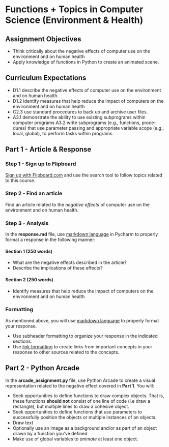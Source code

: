 # Functions + Topics in Computer Science (Environment &amp; Health)


## Assignment Objectives
* Think critically about the negative effects of computer use on the environment and on human health
* Apply knowledge of functions in Python to create an animated scene.

## Curriculum Expectations
* D1.1 describe the negative effects of computer use on the environment and on human health.
* D1.2 identify measures that help reduce the impact of computers on the environment and on human health 
* C2.3 use standard procedures to back up and archive user files.
* A3.1 demonstrate the ability to use existing subprograms within computer programs
A3.2 write subprograms (e.g., functions, proce- dures) that use parameter passing and appropriate variable scope (e.g., local, global),
to perform tasks within programs.

## Part 1 - Article & Response

### Step 1 - Sign up to Flipboard
[Sign up with Flipboard.com](https://docs.google.com/document/d/1MFu7yAbYy8OmR93q37JYm04KME2b08t1d4mdv1arABc/edit?usp=sharing) and use the search tool to follow topics related to this course.


### Step 2 - Find an article
Find an article related to the *negative effects* of computer use on the environment and on human health.

### Step 3 - Analysis
In the **response.md** file, use  [markdown language](https://github.com/adam-p/markdown-here/wiki/Markdown-Cheatsheet) in Pycharm to properly format a response in the following manner: 

#### Section 1 (250 words)
* What are the negative effects described in the article?
* Describe the implications of these effects?

#### Section 2 (250 words)
* Identify measures that help reduce the impact of computers on the environment and on human health 

### Formatting
As mentioned above, you will use [markdown language](https://github.com/adam-p/markdown-here/wiki/Markdown-Cheatsheet) to properly format your response.
* Use subheader formatting to organize your response in the indicated sections.
* Use [link formatting](https://github.com/adam-p/markdown-here/wiki/Markdown-Cheatsheet#links) to create links from important concepts in your response to other sources related to the concepts.


## Part 2 - Python Arcade
In the **arcade_assignment.py** file, use Python Arcade to create a visual representation related to the negative effect covered in **Part 1**.  You will:
* Seek opportunities to define functions to draw complex objects.  That is, these functions **should not** consist of one line of code (i.e draw a rectangle), but multiple lines to draw a cohesive object.
* Seek opportunities to define functions that use parameters to successfully position the objects or multiple instances of an objects.
* Draw text
* Optionally use an image as a background and/or as part of an object drawn by a function you've defined
* Make use of global variables to *animate* at least one object.